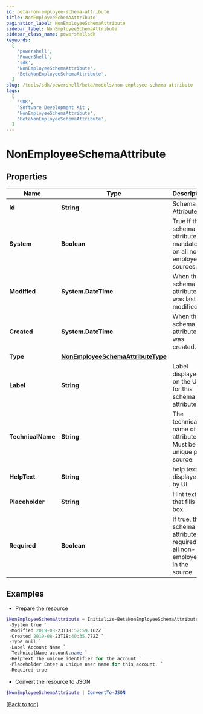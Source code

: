 ```yaml
---
id: beta-non-employee-schema-attribute
title: NonEmployeeSchemaAttribute
pagination_label: NonEmployeeSchemaAttribute
sidebar_label: NonEmployeeSchemaAttribute
sidebar_class_name: powershellsdk
keywords:
  [
    'powershell',
    'PowerShell',
    'sdk',
    'NonEmployeeSchemaAttribute',
    'BetaNonEmployeeSchemaAttribute',
  ]
slug: /tools/sdk/powershell/beta/models/non-employee-schema-attribute
tags:
  [
    'SDK',
    'Software Development Kit',
    'NonEmployeeSchemaAttribute',
    'BetaNonEmployeeSchemaAttribute',
  ]
---
```


# NonEmployeeSchemaAttribute

## Properties

| Name | Type | Description | Notes |
| --- | --- | --- | --- |
| **Id** | **String** | Schema Attribute Id | [optional] |
| **System** | **Boolean** | True if this schema attribute is mandatory on all non-employees sources. | [optional] [default to $false] |
| **Modified** | **System.DateTime** | When the schema attribute was last modified. | [optional] |
| **Created** | **System.DateTime** | When the schema attribute was created. | [optional] |
| **Type** | [**NonEmployeeSchemaAttributeType**](non-employee-schema-attribute-type) |  | [required] |
| **Label** | **String** | Label displayed on the UI for this schema attribute. | [required] |
| **TechnicalName** | **String** | The technical name of the attribute. Must be unique per source. | [required] |
| **HelpText** | **String** | help text displayed by UI. | [optional] |
| **Placeholder** | **String** | Hint text that fills UI box. | [optional] |
| **Required** | **Boolean** | If true, the schema attribute is required for all non-employees in the source | [optional] [default to $false] |

## Examples

- Prepare the resource

```powershell
$NonEmployeeSchemaAttribute = Initialize-BetaNonEmployeeSchemaAttribute  -Id ac110005-7156-1150-8171-5b292e3e0084 `
 -System true `
 -Modified 2019-08-23T18:52:59.162Z `
 -Created 2019-08-23T18:40:35.772Z `
 -Type null `
 -Label Account Name `
 -TechnicalName account.name `
 -HelpText The unique identifier for the account `
 -Placeholder Enter a unique user name for this account. `
 -Required true
```

- Convert the resource to JSON

```powershell
$NonEmployeeSchemaAttribute | ConvertTo-JSON
```

[[Back to top]](#)
